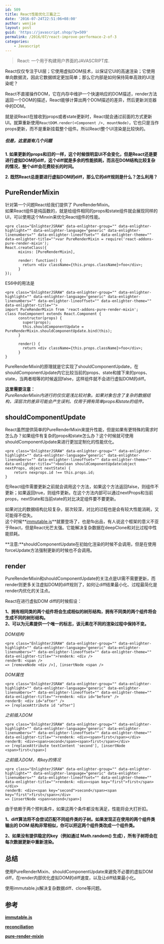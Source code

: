 ```yaml
---
id: 509
title: React性能优化三篇之二
date: '2016-07-24T22:51:06+08:00'
author: wenjie
layout: post
guid: 'https://javascript.shop/?p=509'
permalink: /2016/07/react-improve-performace-2-of-3
categories:
    - Javascript
---
```


> React: 一个用于构建用户界面的JAVASCRIPT库.

React仅仅专注于UI层；它使用虚拟DOM技术，以保证它UI的高速渲染；它使用单向数据流，因此它数据绑定更加简单；那么它内部是如何保持简单高效的UI渲染呢？

React不直接操作DOM，它在内存中维护一个快速响应的DOM描述，render方法返回一个DOM的描述，React能够计算出两个DOM描述的差异，然后更新浏览器中的DOM。

就是说React在接收到props或者state更新时，React就会通过前面的方式更新UI。就算重新使用`ReactDOM.render(<Component />, mountNode)`，它也只是当作props更新，而不是重新挂载整个组件。所以React整个UI渲染是比较快的。

##### 但是，这里面有几个问题

**1. 如果更新的props和旧的一样，这个时候很明显UI不会变化，但是React还是要进行虚拟DOM的diff，这个diff就是多余的性能损耗，而且在DOM结构比较复杂的情况，整个diff会花费较长的时间。**

**2. 既然React总是要进行虚拟DOM的diff，那么它的diff规则是什么？怎么利用？**

## PureRenderMixin

针对第一个问题React给我们提供了 PureRenderMixin。  
如果React组件是纯函数的，就是给组件相同的props和state组件就会展现同样的UI，可以使用这个Minxin来优化React组件的性能。

```
<pre class="EnlighterJSRAW" data-enlighter-group="" data-enlighter-highlight="" data-enlighter-language="generic" data-enlighter-linenumbers="" data-enlighter-lineoffset="" data-enlighter-theme="" data-enlighter-title="">var PureRenderMixin = require('react-addons-pure-render-mixin');
React.createClass({
      mixins: [PureRenderMixin],

      render: function() {
        return <div className={this.props.className}>foo</div>;
      }
});
```

ES6中的用法是

```
<pre class="EnlighterJSRAW" data-enlighter-group="" data-enlighter-highlight="" data-enlighter-language="generic" data-enlighter-linenumbers="" data-enlighter-lineoffset="" data-enlighter-theme="" data-enlighter-title="">
import PureRenderMixin from 'react-addons-pure-render-mixin';
class FooComponent extends React.Component {
      constructor(props) {
        super(props);
        this.shouldComponentUpdate = PureRenderMixin.shouldComponentUpdate.bind(this);
      }

      render() {
        return <div className={this.props.className}>foo</div>;
      }
}
```

PureRenderMixin的原理就是它实现了shouldComponentUpdate，在shouldComponentUpdate内它比较当前的props、state和接下来的props、state，当两者相等的时候返回false，这样组件就不会进行虚拟DOM的diff。

**这里需要注意：**  
*PureRenderMixin内进行的仅仅是浅比较对象。如果对象包含了复杂的数据结构，深层次的差异可能会产生误判。仅用于拥有简单props和state的组件。*

## shouldComponentUpdate

React虽然提供简单的PureRenderMixin来提升性能，但是如果有更特殊的需求时怎么办？如果组件有复杂的props和state怎么办？这个时候就可使用shouldComponentUpdate来进行更加定制化的性能优化。

```
<pre class="EnlighterJSRAW" data-enlighter-group="" data-enlighter-highlight="" data-enlighter-language="generic" data-enlighter-linenumbers="" data-enlighter-lineoffset="" data-enlighter-theme="" data-enlighter-title="">boolean shouldComponentUpdate(object nextProps, object nextState) {
    return nexprops.id !== this.props.id;
}
```

在React组件需要更新之前就会调用这个方法，如果这个方法返回false，则组件不更新；如果返回true，则组件更新。在这个方法内部可以通过nextProps和当前props，nextState和当前state的对比决定组件要不要更新。

如果对比的数据结构比较复杂，层次较深，对比的过程也是会有较大性能消耗，又可能得不偿失。  
这个时候**[immutable.js](https://facebook.github.io/immutable-js/)**就要登场了，也是fb出品，有人说这个框架的意义不亚于React，但是React光芒太强。它能解决复杂数据在deepClone和对比过程中性能损耗。

**注意:**shouldComponentUpdate在初始化渲染的时候不会调用，但是在使用forceUpdate方法强制更新的时候也不会调用。

## render

PureRenderMixin和shouldComponentUpdate的关注点是UI需不需要更新，而render则更多关注虚拟DOM的diff规则了，如何让diff结果最小化、过程最简化是render内优化的关注点。

React在进行虚拟DOM diff的时候假设：

**1、拥有相同类的两个组件将会生成相似的树形结构，拥有不同类的两个组件将会生成不同的树形结构。**  
**2、可以为元素提供一个唯一的标志，该元素在不同的渲染过程中保持不变。**

*DOM结构*

```
<pre class="EnlighterJSRAW" data-enlighter-group="" data-enlighter-highlight="" data-enlighter-language="generic" data-enlighter-linenumbers="" data-enlighter-lineoffset="" data-enlighter-theme="" data-enlighter-title="">renderA: <div />
renderB: <span />
=> [removeNode <div />], [insertNode <span />
```

*DOM属性*

```
<pre class="EnlighterJSRAW" data-enlighter-group="" data-enlighter-highlight="" data-enlighter-language="generic" data-enlighter-linenumbers="" data-enlighter-lineoffset="" data-enlighter-theme="" data-enlighter-title="">renderA: <div id="before" />
renderB: <div id="after" />
=> [replaceAttribute id "after"]

```

*之前插入DOM*

```
<pre class="EnlighterJSRAW" data-enlighter-group="" data-enlighter-highlight="" data-enlighter-language="generic" data-enlighter-linenumbers="" data-enlighter-lineoffset="" data-enlighter-theme="" data-enlighter-title="">renderA: <div><span>first</span></div>
renderB: <div><span>second</span><span>first</span></div>
=> [replaceAttribute textContent 'second'], [insertNode <span>first</span>]
```

*之前插入DOM，有key的情况*

```
<pre class="EnlighterJSRAW" data-enlighter-group="" data-enlighter-highlight="" data-enlighter-language="generic" data-enlighter-linenumbers="" data-enlighter-lineoffset="" data-enlighter-theme="" data-enlighter-title="">renderA: <div><span key="first">first</span></div>
renderB: <div><span key="second">second</span><span key="first">first</span></div>
=> [insertNode <span>second</span>]
```

由于依赖于两个预判条件，如果这两个条件都没有满足，性能将会大打折扣。

**1、diff算法将不会尝试匹配不同组件类的子树。如果发现正在使用的两个组件类输出的 DOM 结构非常相似，你可以把这两个组件类改成一个组件类。**

**2、如果没有提供稳定的key（例如通过 Math.random() 生成），所有子树将会在每次数据更新中重新渲染。**

## 总结

使用PureRenderMixin、shouldComponentUpdate来避免不必要的虚拟DOM diff，在render内部优化虚拟DOM的diff速度，以及让diff结果最小化。

使用immutable.js解决复杂数据diff、clone等问题。

## 参考

**[immutable.js](https://facebook.github.io/immutable-js/)**

**[reconciliation](https://facebook.github.io/react/docs/reconciliation.html)**

**[pure-render-mixin](https://facebook.github.io/react/docs/pure-render-mixin.html)**